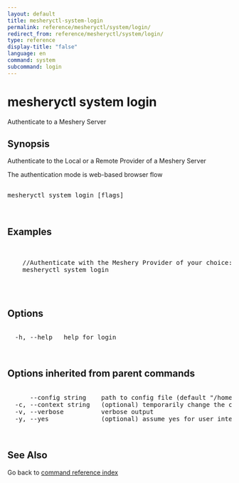 ```yaml
---
layout: default
title: mesheryctl-system-login
permalink: reference/mesheryctl/system/login/
redirect_from: reference/mesheryctl/system/login/
type: reference
display-title: "false"
language: en
command: system
subcommand: login
---
```


# mesheryctl system login

Authenticate to a Meshery Server

## Synopsis


Authenticate to the Local or a Remote Provider of a Meshery Server

The authentication mode is web-based browser flow

<pre class='codeblock-pre'>
<div class='codeblock'>
mesheryctl system login [flags]

</div>
</pre> 

## Examples

<pre class='codeblock-pre'>
<div class='codeblock'>

	//Authenticate with the Meshery Provider of your choice: the Local Provider or a Remote Provider.
    mesheryctl system login 
	

</div>
</pre> 

## Options

<pre class='codeblock-pre'>
<div class='codeblock'>
  -h, --help   help for login

</div>
</pre>

## Options inherited from parent commands

<pre class='codeblock-pre'>
<div class='codeblock'>
      --config string    path to config file (default "/home/admin-pc/.meshery/config.yaml")
  -c, --context string   (optional) temporarily change the current context.
  -v, --verbose          verbose output
  -y, --yes              (optional) assume yes for user interactive prompts.

</div>
</pre>

## See Also

Go back to [command reference index](/reference/mesheryctl/) 
